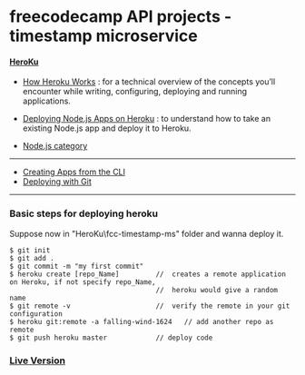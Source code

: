 # freecodecamp API projects - timestamp microservice

#### [HeroKu](https://devcenter.heroku.com/articles/getting-started-with-nodejs#next-steps)
- [How Heroku Works](https://devcenter.heroku.com/articles/how-heroku-works) : for a technical overview of the concepts you’ll encounter while writing, configuring, deploying and running applications.

- [Deploying Node.js Apps on Heroku](https://devcenter.heroku.com/articles/deploying-nodejs) : to understand how to take an existing Node.js app and deploy it to Heroku.

- [Node.js category](https://devcenter.heroku.com/categories/nodejs)

************************************************************************************************
- [Creating Apps from the CLI](https://devcenter.heroku.com/articles/creating-apps)
- [Deploying with Git](https://devcenter.heroku.com/articles/git)

************************************************************************************************
### Basic steps for deploying heroku

Suppose now in "HeroKu\fcc-timestamp-ms" folder and wanna deploy it.
```
$ git init
$ git add .
$ git commit -m "my first commit"
$ heroku create [repo_Name]         //  creates a remote application on Heroku, if not specify repo_Name, 
                                    //  heroku would give a random name
$ git remote -v                     //  verify the remote in your git configuration 
$ heroku git:remote -a falling-wind-1624   // add another repo as remote
$ git push heroku master            // deploy code
```

### [Live Version](https://timestamp-ms-lisali.herokuapp.com/)
